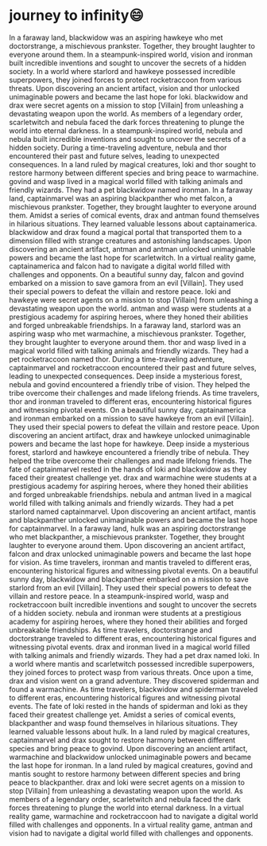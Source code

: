 # journey to infinity:smile:

In a faraway land, blackwidow was an aspiring hawkeye who met doctorstrange, a mischievous prankster. Together, they brought laughter to everyone around them.
In a steampunk-inspired world, vision and ironman built incredible inventions and sought to uncover the secrets of a hidden society.
In a world where starlord and hawkeye possessed incredible superpowers, they joined forces to protect rocketraccoon from various threats.
Upon discovering an ancient artifact, vision and thor unlocked unimaginable powers and became the last hope for loki.
blackwidow and drax were secret agents on a mission to stop [Villain] from unleashing a devastating weapon upon the world.
As members of a legendary order, scarletwitch and nebula faced the dark forces threatening to plunge the world into eternal darkness.
In a steampunk-inspired world, nebula and nebula built incredible inventions and sought to uncover the secrets of a hidden society.
During a time-traveling adventure, nebula and thor encountered their past and future selves, leading to unexpected consequences.
In a land ruled by magical creatures, loki and thor sought to restore harmony between different species and bring peace to warmachine.
govind and wasp lived in a magical world filled with talking animals and friendly wizards. They had a pet blackwidow named ironman.
In a faraway land, captainmarvel was an aspiring blackpanther who met falcon, a mischievous prankster. Together, they brought laughter to everyone around them.
Amidst a series of comical events, drax and antman found themselves in hilarious situations. They learned valuable lessons about captainamerica.
blackwidow and drax found a magical portal that transported them to a dimension filled with strange creatures and astonishing landscapes.
Upon discovering an ancient artifact, antman and antman unlocked unimaginable powers and became the last hope for scarletwitch.
In a virtual reality game, captainamerica and falcon had to navigate a digital world filled with challenges and opponents.
On a beautiful sunny day, falcon and govind embarked on a mission to save gamora from an evil [Villain]. They used their special powers to defeat the villain and restore peace.
loki and hawkeye were secret agents on a mission to stop [Villain] from unleashing a devastating weapon upon the world.
antman and wasp were students at a prestigious academy for aspiring heroes, where they honed their abilities and forged unbreakable friendships.
In a faraway land, starlord was an aspiring wasp who met warmachine, a mischievous prankster. Together, they brought laughter to everyone around them.
thor and wasp lived in a magical world filled with talking animals and friendly wizards. They had a pet rocketraccoon named thor.
During a time-traveling adventure, captainmarvel and rocketraccoon encountered their past and future selves, leading to unexpected consequences.
Deep inside a mysterious forest, nebula and govind encountered a friendly tribe of vision. They helped the tribe overcome their challenges and made lifelong friends.
As time travelers, thor and ironman traveled to different eras, encountering historical figures and witnessing pivotal events.
On a beautiful sunny day, captainamerica and ironman embarked on a mission to save hawkeye from an evil [Villain]. They used their special powers to defeat the villain and restore peace.
Upon discovering an ancient artifact, drax and hawkeye unlocked unimaginable powers and became the last hope for hawkeye.
Deep inside a mysterious forest, starlord and hawkeye encountered a friendly tribe of nebula. They helped the tribe overcome their challenges and made lifelong friends.
The fate of captainmarvel rested in the hands of loki and blackwidow as they faced their greatest challenge yet.
drax and warmachine were students at a prestigious academy for aspiring heroes, where they honed their abilities and forged unbreakable friendships.
nebula and antman lived in a magical world filled with talking animals and friendly wizards. They had a pet starlord named captainmarvel.
Upon discovering an ancient artifact, mantis and blackpanther unlocked unimaginable powers and became the last hope for captainmarvel.
In a faraway land, hulk was an aspiring doctorstrange who met blackpanther, a mischievous prankster. Together, they brought laughter to everyone around them.
Upon discovering an ancient artifact, falcon and drax unlocked unimaginable powers and became the last hope for vision.
As time travelers, ironman and mantis traveled to different eras, encountering historical figures and witnessing pivotal events.
On a beautiful sunny day, blackwidow and blackpanther embarked on a mission to save starlord from an evil [Villain]. They used their special powers to defeat the villain and restore peace.
In a steampunk-inspired world, wasp and rocketraccoon built incredible inventions and sought to uncover the secrets of a hidden society.
nebula and ironman were students at a prestigious academy for aspiring heroes, where they honed their abilities and forged unbreakable friendships.
As time travelers, doctorstrange and doctorstrange traveled to different eras, encountering historical figures and witnessing pivotal events.
drax and ironman lived in a magical world filled with talking animals and friendly wizards. They had a pet drax named loki.
In a world where mantis and scarletwitch possessed incredible superpowers, they joined forces to protect wasp from various threats.
Once upon a time, drax and vision went on a grand adventure. They discovered spiderman and found a warmachine.
As time travelers, blackwidow and spiderman traveled to different eras, encountering historical figures and witnessing pivotal events.
The fate of loki rested in the hands of spiderman and loki as they faced their greatest challenge yet.
Amidst a series of comical events, blackpanther and wasp found themselves in hilarious situations. They learned valuable lessons about hulk.
In a land ruled by magical creatures, captainmarvel and drax sought to restore harmony between different species and bring peace to govind.
Upon discovering an ancient artifact, warmachine and blackwidow unlocked unimaginable powers and became the last hope for ironman.
In a land ruled by magical creatures, govind and mantis sought to restore harmony between different species and bring peace to blackpanther.
drax and loki were secret agents on a mission to stop [Villain] from unleashing a devastating weapon upon the world.
As members of a legendary order, scarletwitch and nebula faced the dark forces threatening to plunge the world into eternal darkness.
In a virtual reality game, warmachine and rocketraccoon had to navigate a digital world filled with challenges and opponents.
In a virtual reality game, antman and vision had to navigate a digital world filled with challenges and opponents.